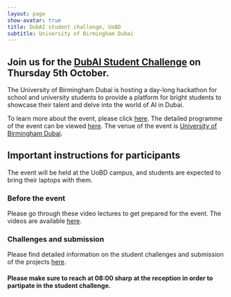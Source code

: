 ```yaml
---
layout: page
show-avatar: true
title: DubAI student challenge, UoBD
subtitle: University of Birmingham Dubai
---
```


## Join us for the [DubAI Student Challenge](https://www.birmingham.ac.uk/dubai/events/2023/dubai-student-challenge.aspx) on Thursday 5th October.

The University of Birmingham Dubai is hosting a day-long hackathon for school and university students to provide a platform for bright students to showcase their talent and delve into the world of AI in Dubai. 

To learn more about the event, please click [here](/dubAI-student-challenge/about).  The detailed programme of the event can be viewed [here](/dubAI-student-challenge/programme). 
The venue of the event is [University of Birmingham Dubai](https://g.co/kgs/Cua4qb).

## Important instructions for participants
The event will be held at the UoBD campus, and students are expected to bring their laptops with them. 

### Before the event
Please go through these video lectures to get prepared for the event. The videos are available [here](https://drive.google.com/file/d/1mmqWM-k10Myc_9Shwev-m_bOaxioDf_q/view?usp=sharing).

### Challenges and submission
Please find detailed information on the student challenges and submission of the projects [here](/dubAI-student-challenge/hackathon).

#### Please make sure to reach at 08:00 sharp at the reception in order to partipate in the student challenge. 
